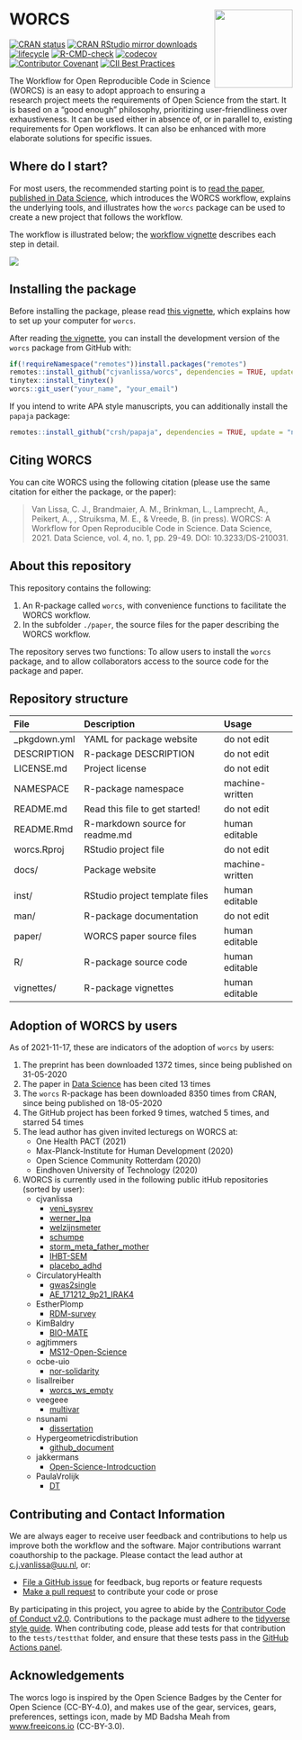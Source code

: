 
# WORCS <a href='https://osf.io/zcvbs/'><img src='https://github.com/cjvanlissa/worcs/raw/master/docs/worcs_icon.png' align="right" height="139" /></a>

<!-- README.md is generated from README.Rmd. Please edit that file -->

[![CRAN
status](https://www.r-pkg.org/badges/version/worcs)](https://cran.r-project.org/package=worcs)
[![CRAN RStudio mirror
downloads](https://cranlogs.r-pkg.org/badges/grand-total/worcs?color=blue)](https://r-pkg.org/pkg/worcs)
[![lifecycle](https://img.shields.io/badge/lifecycle-maturing-blue.svg)](https://www.tidyverse.org/lifecycle/#maturing)
[![R-CMD-check](https://github.com/cjvanlissa/worcs/workflows/R-CMD-check/badge.svg)](https://github.com/cjvanlissa/worcs/actions)
[![codecov](https://codecov.io/gh/cjvanlissa/worcs/branch/master/graph/badge.svg?token=7S9XKDRT4M)](https://codecov.io/gh/cjvanlissa/worcs)
[![Contributor
Covenant](https://img.shields.io/badge/Contributor%20Covenant-v2.0%20adopted-ff69b4.svg)](code_of_conduct.md)
[![CII Best
Practices](https://bestpractices.coreinfrastructure.org/projects/3969/badge)](https://bestpractices.coreinfrastructure.org/projects/3969)
<!--[![DOI](http://joss.theoj.org/papers/10.21105/joss.00978/status.svg)](https://doi.org/10.21105/joss.00978)-->

The Workflow for Open Reproducible Code in Science (WORCS) is an easy to
adopt approach to ensuring a research project meets the requirements of
Open Science from the start. It is based on a “good enough” philosophy,
prioritizing user-friendliness over exhaustiveness. It can be used
either in absence of, or in parallel to, existing requirements for Open
workflows. It can also be enhanced with more elaborate solutions for
specific issues.

## Where do I start?

For most users, the recommended starting point is to [read the paper,
published in Data
Science](https://content.iospress.com/articles/data-science/ds210031),
which introduces the WORCS workflow, explains the underlying tools, and
illustrates how the `worcs` package can be used to create a new project
that follows the workflow.

The workflow is illustrated below; the [workflow
vignette](https://cjvanlissa.github.io/worcs/articles/workflow.html)
describes each step in detail.

![](https://github.com/cjvanlissa/worcs/raw/master/paper/workflow_graph/workflow.png)<!-- -->

## Installing the package

Before installing the package, please read [this
vignette](https://cjvanlissa.github.io/worcs/articles/setup.html), which
explains how to set up your computer for `worcs`.

After reading [the
vignette](https://cjvanlissa.github.io/worcs/articles/setup.html), you
can install the development version of the `worcs` package from GitHub
with:

``` r
if(!requireNamespace("remotes"))install.packages("remotes")
remotes::install_github("cjvanlissa/worcs", dependencies = TRUE, update = "never")
tinytex::install_tinytex()
worcs::git_user("your_name", "your_email")
```

If you intend to write APA style manuscripts, you can additionally
install the `papaja` package:

``` r
remotes::install_github("crsh/papaja", dependencies = TRUE, update = "never")
```

## Citing WORCS

You can cite WORCS using the following citation (please use the same
citation for either the package, or the paper):

> Van Lissa, C. J., Brandmaier, A. M., Brinkman, L., Lamprecht, A.,
> Peikert, A., , Struiksma, M. E., & Vreede, B. (in press). WORCS: A
> Workflow for Open Reproducible Code in Science. Data Science, 2021.
> Data Science, vol. 4, no. 1, pp. 29-49. DOI: 10.3233/DS-210031.

## About this repository

This repository contains the following:

1.  An R-package called `worcs`, with convenience functions to
    facilitate the WORCS workflow.
2.  In the subfolder `./paper`, the source files for the paper
    describing the WORCS workflow.

The repository serves two functions: To allow users to install the
`worcs` package, and to allow collaborators access to the source code
for the package and paper.

## Repository structure

| File          | Description                     | Usage           |
|:--------------|:--------------------------------|:----------------|
| \_pkgdown.yml | YAML for package website        | do not edit     |
| DESCRIPTION   | R-package DESCRIPTION           | do not edit     |
| LICENSE.md    | Project license                 | do not edit     |
| NAMESPACE     | R-package namespace             | machine-written |
| README.md     | Read this file to get started!  | do not edit     |
| README.Rmd    | R-markdown source for readme.md | human editable  |
| worcs.Rproj   | RStudio project file            | do not edit     |
| docs/         | Package website                 | machine-written |
| inst/         | RStudio project template files  | human editable  |
| man/          | R-package documentation         | do not edit     |
| paper/        | WORCS paper source files        | human editable  |
| R/            | R-package source code           | human editable  |
| vignettes/    | R-package vignettes             | human editable  |

## Adoption of WORCS by users

As of 2021-11-17, these are indicators of the adoption of `worcs` by
users:

1.  The preprint has been downloaded 1372 times, since being published
    on 31-05-2020
2.  The paper in [Data
    Science](https://content.iospress.com/articles/data-science/ds210031)
    has been cited 13 times
3.  The `worcs` R-package has been downloaded 8350 times from CRAN,
    since being published on 18-05-2020
4.  The GitHub project has been forked 9 times, watched 5 times, and
    starred 54 times
5.  The lead author has given invited lecturegs on WORCS at:
    -   One Health PACT (2021)  
    -   Max-Planck-Institute for Human Development (2020)  
    -   Open Science Community Rotterdam (2020)  
    -   Eindhoven University of Technology (2020)  
6.  WORCS is currently used in the following public itHub repositories
    (sorted by user):
    -   cjvanlissa
        -   [veni\_sysrev](https://github.com/cjvanlissa/veni_sysrev)  
        -   [werner\_lpa](https://github.com/cjvanlissa/werner_lpa)  
        -   [welzijnsmeter](https://github.com/cjvanlissa/welzijnsmeter)  
        -   [schumpe](https://github.com/cjvanlissa/schumpe)  
        -   [storm\_meta\_father\_mother](https://github.com/cjvanlissa/storm_meta_father_mother)  
        -   [IHBT-SEM](https://github.com/cjvanlissa/IHBT-SEM)  
        -   [placebo\_adhd](https://github.com/cjvanlissa/placebo_adhd)  
    -   CirculatoryHealth
        -   [gwas2single](https://github.com/CirculatoryHealth/gwas2single)  
        -   [AE\_171212\_9p21\_IRAK4](https://github.com/CirculatoryHealth/AE_171212_9p21_IRAK4)  
    -   EstherPlomp
        -   [RDM-survey](https://github.com/EstherPlomp/RDM-survey)  
    -   KimBaldry
        -   [BIO-MATE](https://github.com/KimBaldry/BIO-MATE)  
    -   agjtimmers
        -   [MS12-Open-Science](https://github.com/agjtimmers/MS12-Open-Science)  
    -   ocbe-uio
        -   [nor-solidarity](https://github.com/ocbe-uio/nor-solidarity)  
    -   lisallreiber
        -   [worcs\_ws\_empty](https://github.com/lisallreiber/worcs_ws_empty)  
    -   veegeee
        -   [multivar](https://github.com/veegeee/multivar)  
    -   nsunami
        -   [dissertation](https://github.com/nsunami/dissertation)  
    -   Hypergeometricdistribution
        -   [github\_document](https://github.com/Hypergeometricdistribution/github_document)  
    -   jakkermans
        -   [Open-Science-Introdcuction](https://github.com/jakkermans/Open-Science-Introdcuction)  
    -   PaulaVrolijk
        -   [DT](https://github.com/PaulaVrolijk/DT)

## Contributing and Contact Information

We are always eager to receive user feedback and contributions to help
us improve both the workflow and the software. Major contributions
warrant coauthorship to the package. Please contact the lead author at
<c.j.vanlissa@uu.nl>, or:

-   [File a GitHub issue](https://github.com/cjvanlissa/worcs) for
    feedback, bug reports or feature requests
-   [Make a pull request](https://github.com/cjvanlissa/worcs/pulls) to
    contribute your code or prose

By participating in this project, you agree to abide by the [Contributor
Code of Conduct v2.0](https://www.contributor-covenant.org/).
Contributions to the package must adhere to the [tidyverse style
guide](https://style.tidyverse.org/). When contributing code, please add
tests for that contribution to the `tests/testthat` folder, and ensure
that these tests pass in the [GitHub Actions
panel](https://github.com/cjvanlissa/worcs/actions/workflows/R-CMD-check).

## Acknowledgements

The worcs logo is inspired by the Open Science Badges by the Center for
Open Science (CC-BY-4.0), and makes use of the gear, services, gears,
preferences, settings icon, made by MD Badsha Meah from www.freeicons.io
(CC-BY-3.0).
